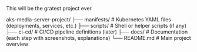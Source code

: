 This will be the gratest project ever

aks-media-server-project/
├── manifests/        # Kubernetes YAML files (deployments, services, etc.)
├── scripts/          # Shell or helper scripts (if any)
├── ci-cd/            # CI/CD pipeline definitions (later)
├── docs/             # Documentation (each step with screenshots, explanations)
└── README.md         # Main project overview

